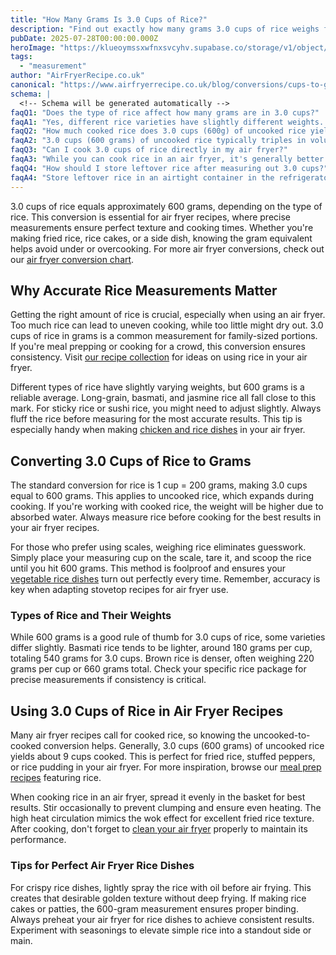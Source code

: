 ```yaml
---
title: "How Many Grams Is 3.0 Cups of Rice?"
description: "Find out exactly how many grams 3.0 cups of rice weighs for perfect air fryer meals every time. Get the conversion now!"
pubDate: 2025-07-28T00:00:00.000Z
heroImage: "https://klueoymssxwfnxsvcyhv.supabase.co/storage/v1/object/public/Shmucket/how-many-grams-is-3-cups-of-rice.webp"
tags:
  - "measurement"
author: "AirFryerRecipe.co.uk"
canonical: "https://www.airfryerrecipe.co.uk/blog/conversions/cups-to-grams/how-many-grams-is-3-cups-of-rice"
schema: |
  <!-- Schema will be generated automatically -->
faqQ1: "Does the type of rice affect how many grams are in 3.0 cups?"
faqA1: "Yes, different rice varieties have slightly different weights. While 3.0 cups of standard white rice is about 600 grams, basmati rice may be closer to 540 grams, and brown rice around 660 grams. Always check your specific rice packaging for the most accurate conversion."
faqQ2: "How much cooked rice does 3.0 cups (600g) of uncooked rice yield?"
faqA2: "3.0 cups (600 grams) of uncooked rice typically triples in volume when cooked, yielding approximately 9 cups. This expansion occurs as the rice absorbs water during cooking. The exact amount can vary slightly depending on the rice variety and cooking method."
faqQ3: "Can I cook 3.0 cups of rice directly in my air fryer?"
faqA3: "While you can cook rice in an air fryer, it's generally better to use pre-cooked rice for most air fryer recipes. The air fryer excels at crisping and reheating rice rather than boiling it. For best results, cook rice traditionally first, then use your air fryer for finishing or browning."
faqQ4: "How should I store leftover rice after measuring out 3.0 cups?"
faqA4: "Store leftover rice in an airtight container in the refrigerator for up to 4 days, or freeze for longer storage. When reheating in your air fryer, sprinkle with a little water to prevent drying out. Always ensure rice is piping hot throughout when reheating to maintain food safety."
---
```

<p>3.0 cups of rice equals approximately 600 grams, depending on the type of rice. This conversion is essential for air fryer recipes, where precise measurements ensure perfect texture and cooking times. Whether you're making fried rice, rice cakes, or a side dish, knowing the gram equivalent helps avoid under or overcooking. For more air fryer conversions, check out our <a href=https://www.airfryerrecipe.co.uk/air-fryer-conversion-chart>air fryer conversion chart</a>.</p>

<h2>Why Accurate Rice Measurements Matter</h2>
<p>Getting the right amount of rice is crucial, especially when using an air fryer. Too much rice can lead to uneven cooking, while too little might dry out. 3.0 cups of rice in grams is a common measurement for family-sized portions. If you're meal prepping or cooking for a crowd, this conversion ensures consistency. Visit <a href=https://www.airfryerrecipe.co.uk/recipes>our recipe collection</a> for ideas on using rice in your air fryer.</p>

<p>Different types of rice have slightly varying weights, but 600 grams is a reliable average. Long-grain, basmati, and jasmine rice all fall close to this mark. For sticky rice or sushi rice, you might need to adjust slightly. Always fluff the rice before measuring for the most accurate results. This tip is especially handy when making <a href=https://www.airfryerrecipe.co.uk/recipe-category/chicken>chicken and rice dishes</a> in your air fryer.</p>

<h2>Converting 3.0 Cups of Rice to Grams</h2>
<p>The standard conversion for rice is 1 cup = 200 grams, making 3.0 cups equal to 600 grams. This applies to uncooked rice, which expands during cooking. If you're working with cooked rice, the weight will be higher due to absorbed water. Always measure rice before cooking for the best results in your air fryer recipes.</p>

<p>For those who prefer using scales, weighing rice eliminates guesswork. Simply place your measuring cup on the scale, tare it, and scoop the rice until you hit 600 grams. This method is foolproof and ensures your <a href=https://www.airfryerrecipe.co.uk/recipe-category/vegetables>vegetable rice dishes</a> turn out perfectly every time. Remember, accuracy is key when adapting stovetop recipes for air fryer use.</p>

<h3>Types of Rice and Their Weights</h3>
<p>While 600 grams is a good rule of thumb for 3.0 cups of rice, some varieties differ slightly. Basmati rice tends to be lighter, around 180 grams per cup, totaling 540 grams for 3.0 cups. Brown rice is denser, often weighing 220 grams per cup or 660 grams total. Check your specific rice package for precise measurements if consistency is critical.</p>

<h2>Using 3.0 Cups of Rice in Air Fryer Recipes</h2>
<p>Many air fryer recipes call for cooked rice, so knowing the uncooked-to-cooked conversion helps. Generally, 3.0 cups (600 grams) of uncooked rice yields about 9 cups cooked. This is perfect for fried rice, stuffed peppers, or rice pudding in your air fryer. For more inspiration, browse our <a href=https://www.airfryerrecipe.co.uk/recipe-category/meal-prep>meal prep recipes</a> featuring rice.</p>

<p>When cooking rice in an air fryer, spread it evenly in the basket for best results. Stir occasionally to prevent clumping and ensure even heating. The high heat circulation mimics the wok effect for excellent fried rice texture. After cooking, don't forget to <a href=https://www.airfryerrecipe.co.uk/air-fryer-cleaner>clean your air fryer</a> properly to maintain its performance.</p>

<h3>Tips for Perfect Air Fryer Rice Dishes</h3>
<p>For crispy rice dishes, lightly spray the rice with oil before air frying. This creates that desirable golden texture without deep frying. If making rice cakes or patties, the 600-gram measurement ensures proper binding. Always preheat your air fryer for rice dishes to achieve consistent results. Experiment with seasonings to elevate simple rice into a standout side or main.</p>
